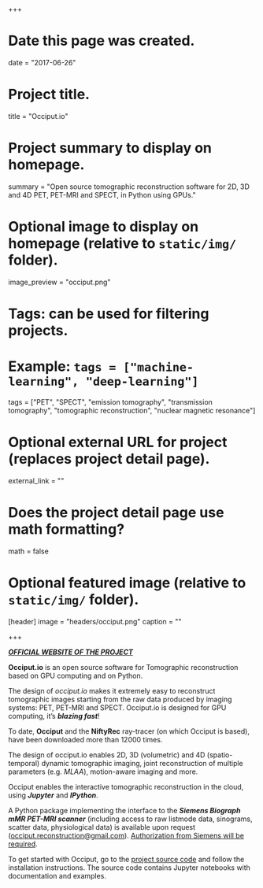 +++
# Date this page was created.
date = "2017-06-26"

# Project title.
title = "Occiput.io"

# Project summary to display on homepage.
summary = "Open source tomographic reconstruction software for 2D, 3D and 4D PET, PET-MRI and SPECT, in Python using GPUs."

# Optional image to display on homepage (relative to `static/img/` folder).
image_preview = "occiput.png"

# Tags: can be used for filtering projects.
# Example: `tags = ["machine-learning", "deep-learning"]`
tags = ["PET", "SPECT", "emission tomography", "transmission tomography",
            "tomographic reconstruction", "nuclear magnetic resonance"]

# Optional external URL for project (replaces project detail page).
external_link = ""

# Does the project detail page use math formatting?
math = false

# Optional featured image (relative to `static/img/` folder).
[header]
image = "headers/occiput.png"
caption = ""

+++

[***OFFICIAL WEBSITE OF THE PROJECT***](http://occiput.mgh.harvard.edu/)

**Occiput.io** is an open source software for Tomographic reconstruction based on GPU computing and on Python.

The design of *occiput.io* makes it extremely easy to reconstruct tomographic images starting from the raw data produced by imaging systems: PET, PET-MRI and SPECT. Occiput.io is designed for GPU computing, it’s ***blazing fast***!

To date, **Occiput** and the **NiftyRec** ray-tracer (on which Occiput is based), have been downloaded more than 12000 times.

The design of occiput.io enables 2D, 3D (volumetric) and 4D (spatio-temporal) dynamic tomographic imaging, joint reconstruction of multiple parameters (e.g. *MLAA*), motion-aware imaging and more.

Occiput enables the interactive tomographic reconstruction in the cloud, using ***Jupyter*** and ***IPython***.

A Python package implementing the interface to the ***Siemens Biograph mMR PET-MRI scanner*** (including access to raw listmode data, sinograms, scatter data, physiological data) is available upon request (occiput.reconstruction@gmail.com). <u>Authorization from Siemens will be required</u>.

To get started with Occiput, go to the [project source code](https://github.com/mscipio/occiput)  and follow the installation instructions. The source code contains Jupyter notebooks with documentation and examples.
